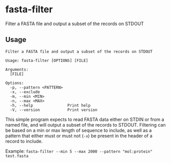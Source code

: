 # fasta-filter
Filter a FASTA file and output a subset of the records on STDOUT

## Usage

```
Filter a FASTA file and output a subset of the records on STDOUT

Usage: fasta-filter [OPTIONS] [FILE]

Arguments:
  [FILE]

Options:
  -p, --pattern <PATTERN>
  -x, --exclude
  -m, --min <MIN>
  -n, --max <MAX>
  -h, --help               Print help
  -V, --version            Print version
```

This simple program expects to read FASTA data either on STDIN or from a named file, and will output a subset of the records to STDOUT.
Filtering can be based on a min or max length of sequence to include, as well as a pattern that either must or must not (`-x`) be present in the header of a record to include.

Example: `fasta-filter --min 5 --max 2000 --pattern "mol:protein" test.fasta`
